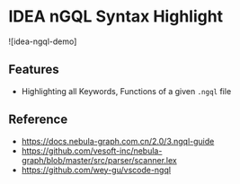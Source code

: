 # IDEA nGQL Syntax Highlight

![idea-ngql-demo]

## Features

- Highlighting all Keywords, Functions of a given `.ngql` file

## Reference

- https://docs.nebula-graph.com.cn/2.0/3.ngql-guide
- https://github.com/vesoft-inc/nebula-graph/blob/master/src/parser/scanner.lex
- https://github.com/wey-gu/vscode-ngql
